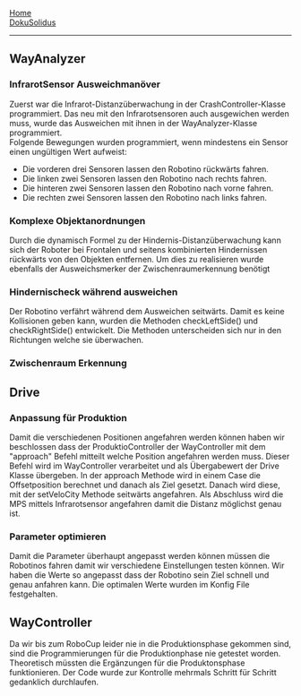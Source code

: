 [Home](home)  
[DokuSolidus](DokuSolidus)  

---------------------

## WayAnalyzer  
### InfrarotSensor Ausweichmanöver  
  
Zuerst war die Infrarot-Distanzüberwachung in der CrashController-Klasse programmiert. Das neu mit den Infrarotsensoren auch ausgewichen werden muss, wurde das Ausweichen mit ihnen in der WayAnalyzer-Klasse programmiert.  
Folgende Bewegungen wurden programmiert, wenn mindestens ein Sensor einen ungültigen Wert aufweist:
- Die vorderen drei Sensoren lassen den Robotino rückwärts fahren.  
- Die linken zwei Sensoren lassen den Robotino nach rechts fahren.
- Die hinteren zwei Sensoren lassen den Robotino nach vorne fahren.
- Die rechten zwei Sensoren lassen den Robotino nach links fahren.
  
### Komplexe Objektanordnungen  
  
Durch die dynamisch Formel zu der Hindernis-Distanzüberwachung kann sich der Roboter bei Frontalen und seitens kombinierten Hindernissen rückwärts von den Objekten entfernen. Um dies zu realisieren wurde ebenfalls der Ausweichsmerker der Zwischenraumerkennung benötigt
  
### Hindernischeck während ausweichen   
  
Der Robotino verfährt während dem Ausweichen seitwärts. Damit es keine Kollisionen geben kann, wurden die Methoden checkLeftSide() und checkRightSide() entwickelt. Die Methoden unterscheiden sich nur in den Richtungen welche sie überwachen. 
  
### Zwischenraum Erkennung  
  

  
  
## Drive
### Anpassung für Produktion

Damit die verschiedenen Positionen angefahren werden können haben wir beschlossen dass der ProduktioController der WayController mit dem "approach"
Befehl mitteilt welche Position angefahren werden muss. Dieser Befehl wird im WayController verarbeitet und als Übergabewert der Drive Klasse übergeben. In der approach Methode wird in einem Case die Offsetposition berechnet und danach als Ziel gesetzt. Danach wird diese, mit der setVeloCity Methode seitwärts angefahren. Als Abschluss wird die MPS mittels Infrarotsensor angefahren damit die Distanz möglichst genau ist.

### Parameter optimieren
  
Damit die Parameter überhaupt angepasst werden können müssen die Robotinos fahren damit wir verschiedene Einstellungen testen können. Wir haben die Werte so angepasst dass der Robotino sein Ziel schnell und genau anfahren kann. Die optimalen Werte wurden im Konfig File festgehalten.


## WayController  
  
Da wir bis zum RoboCup leider nie in die Produktionsphase gekommen sind, sind die Programmierungen für die Produktionphase nie getestet worden. Theoretisch müssten die Ergänzungen für die Produktonsphase funktionieren. Der Code wurde zur Kontrolle mehrmals Schritt für Schritt gedanklich durchlaufen.